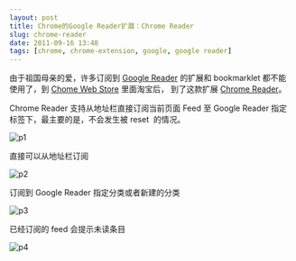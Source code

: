 ```yaml
---
layout: post
title: Chrome的Google Reader扩展：Chrome Reader
slug: chrome-reader
date: 2011-09-16 13:48
tags: [chrome, chrome-extension, google, google reader]
---
```


由于祖国母亲的爱，许多订阅到 [Google Reader][1] 的扩展和 bookmarklet 都不能使用了，到 [Chome Web Store][2] 里面淘宝后，
到了这款扩展 [Chrome Reader][3]。

Chrome Reader 支持从地址栏直接订阅当前页面 Feed 至 Google Reader 指定标签下，最主要的是，不会发生被 reset  的情况。

![p1](http://pic.yupoo.com/greatghoul_v/Bn9Od1yu/KBKkD.png)

直接可以从地址栏订阅

![p2](http://pic.yupoo.com/greatghoul_v/Bn9OeGpF/h5SPe.png)

订阅到 Google Reader 指定分类或者新建的分类

![p3](http://pic.yupoo.com/greatghoul_v/Bn9OqU2A/12ygxH.png)

已经订阅的 feed 会提示未读条目

![p4](http://pic.yupoo.com/greatghoul_v/Bn9OsbzR/wEB5u.png)

[1]: https://reader.google.com
[2]: https://chrome.google.com/webstore/
[3]: https://chrome.google.com/webstore/detail/lojpenhmoajbiciapkjkiekmobleogjc
